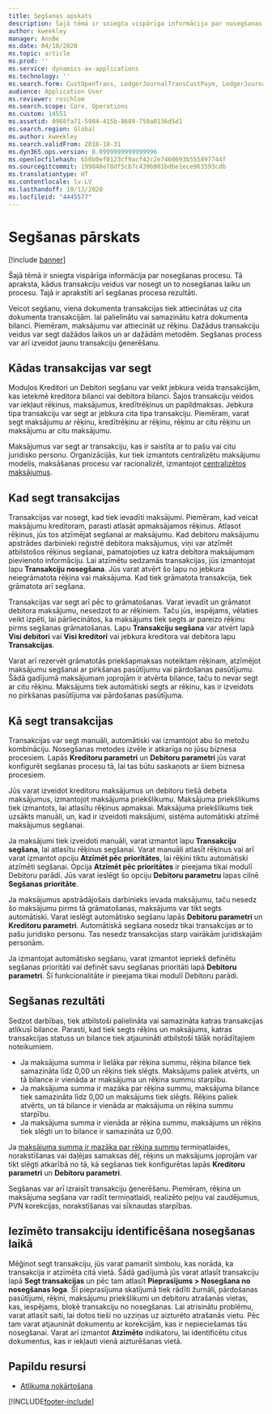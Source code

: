 ```yaml
---
title: Segšanas apskats
description: Šajā tēmā ir sniegta vispārīga informācija par nosegšanas procesu. Tā apraksta, kādus transakciju veidus var nosegt un to nosegšanas laiku un procesu. Tajā ir aprakstīti arī segšanas procesa rezultāti.
author: kweekley
manager: AnnBe
ms.date: 04/10/2020
ms.topic: article
ms.prod: ''
ms.service: dynamics-ax-applications
ms.technology: ''
ms.search.form: CustOpenTrans, LedgerJournalTransCustPaym, LedgerJournalTransVendPaym, VendOpenTrans
audience: Application User
ms.reviewer: roschlom
ms.search.scope: Core, Operations
ms.custom: 14551
ms.assetid: 0968fa71-5984-415b-8689-759a0136d5d1
ms.search.region: Global
ms.author: kweekley
ms.search.validFrom: 2018-10-31
ms.dyn365.ops.version: 8.0999999999999996
ms.openlocfilehash: 650b0ef0123cf9acf42c2e7460693b555897744f
ms.sourcegitcommit: 199848e78df5cb7c439b001bdbe1ece963593cdb
ms.translationtype: HT
ms.contentlocale: lv-LV
ms.lasthandoff: 10/13/2020
ms.locfileid: "4445577"
---
```

# <a name="settlement-overview"></a>Segšanas pārskats

[!include [banner](../includes/banner.md)]

Šajā tēmā ir sniegta vispārīga informācija par nosegšanas procesu. Tā apraksta, kādus transakciju veidus var nosegt un to nosegšanas laiku un procesu. Tajā ir aprakstīti arī segšanas procesa rezultāti.

Veicot segšanu, viena dokumenta transakcijas tiek attiecinātas uz cita dokumenta transakcijām. lai palielinātu vai samazinātu katra dokumenta bilanci. Piemēram, maksājumu var attiecināt uz rēķinu. Dažādus transakciju veidus var segt dažādos laikos un ar dažādām metodēm. Segšanas process var arī izveidot jaunu transakciju ģenerēšanu.

## <a name="what-transactions-can-be-settled"></a>Kādas transakcijas var segt

Moduļos Kreditori un Debitori segšanu var veikt jebkura veida transakcijām, kas ietekmē kreditora bilanci vai debitora bilanci. Šajos transakciju veidos var iekļaut rēķinus, maksājumus, kredītrēķinus un papildmaksas. Jebkura tipa transakciju var segt ar jebkura cita tipa transakciju. Piemēram, varat segt maksājumu ar rēķinu, kredītrēķinu ar rēķinu, rēķinu ar citu rēķinu un maksājumu ar citu maksājumu.

Maksājumus var segt ar transakciju, kas ir saistīta ar to pašu vai citu juridisko personu. Organizācijās, kur tiek izmantots centralizētu maksājumu modelis, maksāšanas procesu var racionalizēt, izmantojot [centralizētos maksājumus](set-up-centralized-payments.md).

## <a name="when-to-settle-transactions"></a>Kad segt transakcijas

Transakcijas var nosegt, kad tiek ievadīti maksājumi. Piemēram, kad veicat maksājumu kreditoram, parasti atlasāt apmaksājamos rēķinus. Atlasot rēķinus, jūs tos atzīmējat segšanai ar maksājumu. Kad debitoru maksājumu apstrādes darbinieki reģistrē debitora maksājumus, viņi var atzīmēt atbilstošos rēķinus segšanai, pamatojoties uz katra debitora maksājumam pievienoto informāciju. Lai atzīmētu sedzamās transakcijas, jūs izmantojat lapu **Transakciju nosegšana**. Jūs varat atvērt šo lapu no jebkura neiegrāmatota rēķina vai maksājuma. Kad tiek grāmatota transakcija, tiek grāmatota arī segšana. 

Transakcijas var segt arī pēc to grāmatošanas. Varat ievadīt un grāmatot debitora maksājumu, nesedzot to ar rēķiniem. Taču jūs, iespējams, vēlaties veikt izpēti, lai pārliecinātos, ka maksājums tiek segts ar pareizo rēķinu pirms segšanas grāmatošanas. Lapu **Transakciju segšana** var atvērt lapā **Visi debitori** vai **Visi kreditori** vai jebkura kreditora vai debitora lapu **Transakcijas**.

Varat arī rezervēt grāmatotās priekšapmaksas noteiktam rēķinam, atzīmējot maksājumu segšanai ar pirkšanas pasūtījumu vai pārdošanas pasūtījumu. Šādā gadījumā maksājumam joprojām ir atvērta bilance, taču to nevar segt ar citu rēķinu. Maksājums tiek automātiski segts ar rēķinu, kas ir izveidots no pirkšanas pasūtījuma vai pārdošanas pasūtījuma.

## <a name="how-to-settle-transactions"></a>Kā segt transakcijas

Transakcijas var segt manuāli, automātiski vai izmantojot abu šo metožu kombināciju. Nosegšanas metodes izvēle ir atkarīga no jūsu biznesa procesiem. Lapās **Kreditoru parametri** un **Debitoru parametri** jūs varat konfigurēt segšanas procesu tā, lai tas būtu saskaņots ar šiem biznesa procesiem.

Jūs varat izveidot kreditoru maksājumus un debitoru tiešā debeta maksājumus, izmantojot maksājuma priekšlikumu. Maksājuma priekšlikums tiek izmantots, lai atlasītu rēķinus apmaksai. Maksājuma priekšlikums tiek uzsākts manuāli, un, kad ir izveidoti maksājumi, sistēma automātiski atzīmē maksājumus segšanai.

Ja maksājumi tiek izveidoti manuāli, varat izmantot lapu **Transakciju segšana**, lai atlasītu rēķinus segšanai. Varat manuāli atlasīt rēķinus vai arī varat izmantot opciju **Atzīmēt pēc prioritātes**, lai rēķini tiktu automātiski atzīmēti segšanai. Opcija **Atzīmēt pēc prioritātes** ir pieejama tikai modulī Debitoru parādi. Jūs varat ieslēgt šo opciju **Debitoru parametru** lapas cilnē **Segšanas prioritāte**.

Ja maksājumus apstrādājošais darbinieks ievada maksājumu, taču nesedz šo maksājumu pirms tā grāmatošanas, maksājums var tikt segts automātiski. Varat ieslēgt automātisko segšanu lapās **Debitoru parametri** un **Kreditoru parametri**. Automātiskā segšana nosedz tikai transakcijas ar to pašu juridisko personu. Tas nesedz transakcijas starp vairākām juridiskajām personām.

Ja izmantojat automātisko segšanu, varat izmantot iepriekš definētu segšanas prioritāti vai definēt savu segšanas prioritāti lapā **Debitoru parametri**. Šī funkcionalitāte ir pieejama tikai modulī Debitoru parādi.

## <a name="results-of-settlement"></a>Segšanas rezultāti

Sedzot darbības, tiek atbilstoši palielināta vai samazināta katras transakcijas atlikusī bilance. Parasti, kad tiek segts rēķins un maksājums, katras transakcijas statuss un bilance tiek atjaunināti atbilstoši tālāk norādītajiem noteikumiem.

- Ja maksājuma summa ir lielāka par rēķina summu, rēķina bilance tiek samazināta līdz 0,00 un rēķins tiek slēgts. Maksājums paliek atvērts, un tā bilance ir vienāda ar maksājuma un rēķina summu starpību.
- Ja maksājuma summa ir mazāka par rēķina summu, maksājuma bilance tiek samazināta līdz 0,00 un maksājums tiek slēgts. Rēķins paliek atvērts, un tā bilance ir vienāda ar maksājuma un rēķina summu starpību.
- Ja maksājuma summa ir vienāda ar rēķina summu, maksājums un rēķins tiek slēgti un to bilance ir samazināta uz 0,00.

Ja [maksājuma summa ir mazāka par rēķina summu](../accounts-payable/vendor-payments-partial-amount.md) termiņatlaides, norakstīšanas vai daļējas samaksas dēļ, rēķins un maksājums joprojām var tikt slēgti atkarībā no tā, kā segšanas tiek konfigurētas lapās **Kreditoru parametri** un **Debitoru parametri**.

Segšanas var arī izraisīt transakciju ģenerēšanu. Piemēram, rēķina un maksājuma segšana var radīt termiņatlaidi, realizēto peļņu vai zaudējumus, PVN korekcijas, norakstīšanas vai sīknaudas starpības.

## <a name="identifying-marked-transactions-during-settlement"></a>Iezīmēto transakciju identificēšana nosegšanas laikā

Mēģinot segt transakciju, jūs varat pamanīt simbolu, kas norāda, ka transakcija ir atzīmēta citā vietā. Šādā gadījumā jūs varat atlasīt transakciju lapā **Segt transakcijas** un pēc tam atlasīt **Pieprasījums \> Nosegšana no nosegšanas loga**. Šī pieprasījuma skatījumā tiek rādīti žurnāli, pārdošanas pasūtījumi, rēķini, maksājumu priekšlikumi un debitoru atrašanās vietas, kas, iespējams, bloķē transakciju no nosegšanas. Lai atrisinātu problēmu, varat atlasīt saiti, lai dotos tieši no uzziņas uz aizturēto atrašanās vietu. Pēc tam varat atjaunināt dokumentu ar korekcijām, kas ir nepieciešamas tās nosegšanai. Varat arī izmantot **Atzīmēto** indikatoru, lai identificētu citus dokumentus, kas ir iekļauti vienā aizturēšanas vietā.

## <a name="additional-resources"></a>Papildu resursi

- [Atlikuma nokārtošana](settle-remainder.md)


[!INCLUDE[footer-include](../../includes/footer-banner.md)]